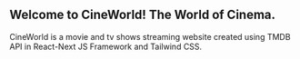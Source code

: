 ## Welcome to CineWorld! The World of Cinema.
CineWorld is a movie and tv shows streaming website created using TMDB API in React-Next JS Framework and Tailwind CSS.
